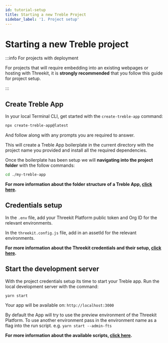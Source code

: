 ```yaml
---
id: tutorial-setup
title: Starting a new Treble Project
sidebar_label: '1. Project setup'
---
```


# Starting a new Treble project

:::info For projects with deployment

For projects that will require embedding into an existing webpages or hosting with Threekit, it is **strongly recommended** that you follow this guide for project setup.

:::

## Create Treble App

In your local Terminal CLI, get started with the `create-treble-app` command:

```bash
npx create-treble-app@latest
```

And follow along with any prompts you are required to answer.

This will create a Treble App boilerplate in the current directory with the project name you provided and install all the required dependencies.

Once the boilerplate has been setup we will **navigating into the project folder** with the follow commands:

```bash
cd ./my-treble-app
```

**For more information about the folder structure of a Treble App, [click here](main-concepts-folder-structure).**

## Credentials setup

In the `.env` file, add your Threekit Platform public token and Org ID for the relevant environments.

In the `threekit.config.js` file, add in an assetId for the relevant environments.

**For more information about the Threekit credentials and their setup, [click here](main-concepts-credentials).**

## Start the development server

With the project credentials setup its time to start your Treble app. Run the local development server with the command:

```bash
yarn start
```

Your app will be available on: `http://localhost:3000`

By default the App will try to use the preview environment of the Threekit Platform. To use another environment pass in the environment name as a flag into the run script. e.g. `yarn start --admin-fts`

**For more information about the available scripts, [click here](main-concepts-scripts).**
